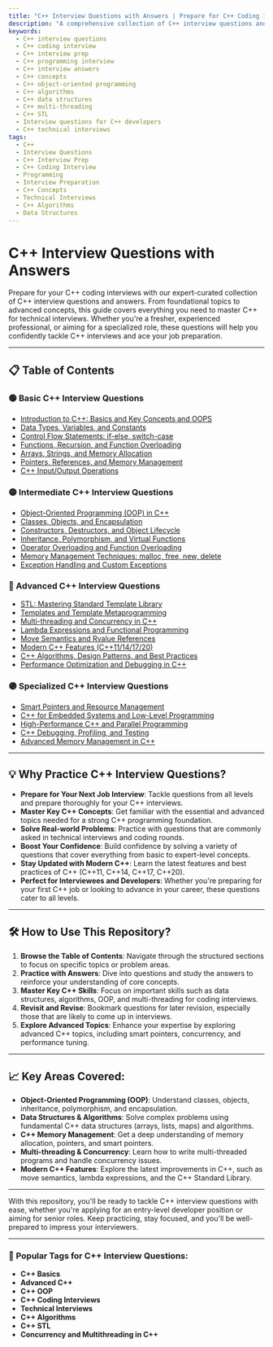 ```yaml
---
title: "C++ Interview Questions with Answers | Prepare for C++ Coding Interviews"
description: "A comprehensive collection of C++ interview questions and answers covering all topics from basics to advanced concepts. Perfect for freshers, experienced professionals, and interview preparation."
keywords:
  - C++ interview questions
  - C++ coding interview
  - C++ interview prep
  - C++ programming interview
  - C++ interview answers
  - C++ concepts
  - C++ object-oriented programming
  - C++ algorithms
  - C++ data structures
  - C++ multi-threading
  - C++ STL
  - Interview questions for C++ developers
  - C++ technical interviews
tags:
  - C++
  - Interview Questions
  - C++ Interview Prep
  - C++ Coding Interview
  - Programming
  - Interview Preparation
  - C++ Concepts
  - Technical Interviews
  - C++ Algorithms
  - Data Structures
---
```


# C++ Interview Questions with Answers

Prepare for your C++ coding interviews with our expert-curated collection of C++ interview questions and answers. From foundational topics to advanced concepts, this guide covers everything you need to master C++ for technical interviews. Whether you're a fresher, experienced professional, or aiming for a specialized role, these questions will help you confidently tackle C++ interviews and ace your job preparation.

---

## 📋 Table of Contents

### 🟢 Basic C++ Interview Questions
- [Introduction to C++: Basics and Key Concepts and OOPS](./basic/intro-to-cpp.md)
- [Data Types, Variables, and Constants](./basic/data-types-variables.md)
- [Control Flow Statements: if-else, switch-case](./basic/control-flow.md)
- [Functions, Recursion, and Function Overloading](./basic/functions-recursion.md)
- [Arrays, Strings, and Memory Allocation](./basic/arrays-strings.md)
- [Pointers, References, and Memory Management](./basic/pointers-references.md)
- [C++ Input/Output Operations](./basic/io-operations.md)

### 🟡 Intermediate C++ Interview Questions
- [Object-Oriented Programming (OOP) in C++](./questions/intermediate/oop.md)
- [Classes, Objects, and Encapsulation](./questions/intermediate/classes-objects.md)
- [Constructors, Destructors, and Object Lifecycle](./questions/intermediate/constructors-destructors.md)
- [Inheritance, Polymorphism, and Virtual Functions](./questions/intermediate/inheritance-polymorphism.md)
- [Operator Overloading and Function Overloading](./questions/intermediate/operator-overloading.md)
- [Memory Management Techniques: malloc, free, new, delete](./questions/intermediate/memory-management.md)
- [Exception Handling and Custom Exceptions](./questions/intermediate/exception-handling.md)

### 🔴 Advanced C++ Interview Questions
- [STL: Mastering Standard Template Library](./questions/advanced/stl.md)
- [Templates and Template Metaprogramming](./questions/advanced/templates.md)
- [Multi-threading and Concurrency in C++](./questions/advanced/multi-threading.md)
- [Lambda Expressions and Functional Programming](./questions/advanced/lambda-expressions.md)
- [Move Semantics and Rvalue References](./questions/advanced/move-semantics.md)
- [Modern C++ Features (C++11/14/17/20)](./questions/advanced/modern-cpp-features.md)
- [C++ Algorithms, Design Patterns, and Best Practices](./questions/advanced/algorithms-design-patterns.md)
- [Performance Optimization and Debugging in C++](./questions/advanced/optimization-debugging.md)

### 🟣 Specialized C++ Interview Questions
- [Smart Pointers and Resource Management](./questions/specialized/smart-pointers.md)
- [C++ for Embedded Systems and Low-Level Programming](./questions/specialized/cpp-embedded.md)
- [High-Performance C++ and Parallel Programming](./questions/specialized/high-performance.md)
- [C++ Debugging, Profiling, and Testing](./questions/specialized/debugging-profiling.md)
- [Advanced Memory Management in C++](./questions/specialized/memory-management-detail.md)

---

## 💡 Why Practice C++ Interview Questions?

- **Prepare for Your Next Job Interview**: Tackle questions from all levels and prepare thoroughly for your C++ interviews.
- **Master Key C++ Concepts**: Get familiar with the essential and advanced topics needed for a strong C++ programming foundation.
- **Solve Real-world Problems**: Practice with questions that are commonly asked in technical interviews and coding rounds.
- **Boost Your Confidence**: Build confidence by solving a variety of questions that cover everything from basic to expert-level concepts.
- **Stay Updated with Modern C++**: Learn the latest features and best practices of C++ (C++11, C++14, C++17, C++20).
- **Perfect for Interviewees and Developers**: Whether you're preparing for your first C++ job or looking to advance in your career, these questions cater to all levels.

---

## 🛠 How to Use This Repository?

1. **Browse the Table of Contents**: Navigate through the structured sections to focus on specific topics or problem areas.
2. **Practice with Answers**: Dive into questions and study the answers to reinforce your understanding of core concepts.
3. **Master Key C++ Skills**: Focus on important skills such as data structures, algorithms, OOP, and multi-threading for coding interviews.
4. **Revisit and Revise**: Bookmark questions for later revision, especially those that are likely to come up in interviews.
5. **Explore Advanced Topics**: Enhance your expertise by exploring advanced C++ topics, including smart pointers, concurrency, and performance tuning.

---

## 📈 Key Areas Covered:

- **Object-Oriented Programming (OOP)**: Understand classes, objects, inheritance, polymorphism, and encapsulation.
- **Data Structures & Algorithms**: Solve complex problems using fundamental C++ data structures (arrays, lists, maps) and algorithms.
- **C++ Memory Management**: Get a deep understanding of memory allocation, pointers, and smart pointers.
- **Multi-threading & Concurrency**: Learn how to write multi-threaded programs and handle concurrency issues.
- **Modern C++ Features**: Explore the latest improvements in C++, such as move semantics, lambda expressions, and the C++ Standard Library.

---

With this repository, you'll be ready to tackle C++ interview questions with ease, whether you're applying for an entry-level developer position or aiming for senior roles. Keep practicing, stay focused, and you'll be well-prepared to impress your interviewers.

---

### 📣 Popular Tags for C++ Interview Questions:
- **C++ Basics**
- **Advanced C++**
- **C++ OOP**
- **C++ Coding Interviews**
- **Technical Interviews**
- **C++ Algorithms**
- **C++ STL**
- **Concurrency and Multithreading in C++**